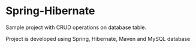 # Spring-Hibernate

Sample project with CRUD operations on database table.

Project is developed using Spring, Hibernate, Maven and MySQL database
